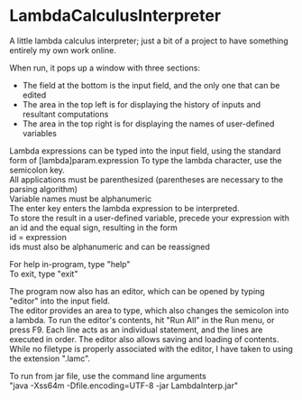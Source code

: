 LambdaCalculusInterpreter
=========================

A little lambda calculus interpreter; just a bit of a project to have something entirely my own work online.  

When run, it pops up a window with three sections:
- The field at the bottom is the input field, and the only one that can be 
edited
- The area in the top left is for displaying the history of inputs and resultant
computations
- The area in the top right is for displaying the names of user-defined
variables  

Lambda expressions can be typed into the input field, using the standard form of
[lambda]param.expression
To type the lambda character, use the semicolon key.  
All applications must be parenthesized (parentheses are necessary to the
parsing algorithm)  
Variable names must be alphanumeric  
The enter key enters the lambda expression to be interpreted.  
To store the result in a user-defined variable, precede your expression with an id and the equal sign, resulting in the form  
  id = expression  
ids must also be alphanumeric and can be reassigned  

For help in-program, type "help"  
To exit, type "exit"  

The program now also has an editor, which can be opened by typing "editor"
into the input field.  
The editor provides an area to type, which also changes the semicolon into a 
lambda. To run the editor's contents, hit "Run All" in the Run menu, or 
press F9.
Each line acts as an individual statement, and the lines are executed in order.
The editor also allows saving and loading of contents. While no filetype is 
properly associated with the editor, I have taken to using the extension
".lamc".  

To run from jar file, use the command line arguments  
"java -Xss64m -Dfile.encoding=UTF-8 -jar LambdaInterp.jar"
